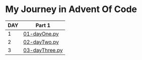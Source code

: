 # My Journey in Advent Of Code

| DAY     |Part 1                         |
|---------|-------------------------------|
|1        |[01-dayOne.py](https://github.com/DiTulloMarco/AdventOfCode/tree/main/2024/01-dayOne/day_one.py)|
|2        |[02-dayTwo.py](https://github.com/DiTulloMarco/AdventOfCode/tree/main/2024/02-dayTwo/day_two.py)|
|3        |[03-dayThree.py](https://github.com/DiTulloMarco/AdventOfCode/tree/main/2024/03-dayThree/day_three.py)|
